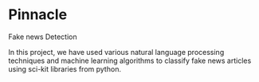 # Pinnacle
Fake news Detection

In this project, we have used various natural language processing techniques and machine learning algorithms to classify fake news articles using sci-kit libraries from python.
